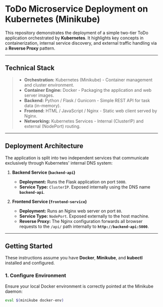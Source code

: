 # ToDo Microservice Deployment on Kubernetes (Minikube)

This repository demonstrates the deployment of a simple two-tier ToDo application orchestrated by **Kubernetes**. It highlights key concepts in containerization, internal service discovery, and external traffic handling via a **Reverse Proxy** pattern.

---

## Technical Stack

> * **Orchestration:** Kubernetes (Minikube) - Container management and cluster environment.
> * **Container Engine:** Docker - Packaging the application and web server images.
> * **Backend:** Python / Flask / Gunicorn - Simple REST API for task data (in-memory).
> * **Frontend:** HTML / JavaScript / Nginx - Static web client served by Nginx.
> * **Networking:** Kubernetes Services - Internal (ClusterIP) and external (NodePort) routing.

---

## Deployment Architecture

The application is split into two independent services that communicate exclusively through Kubernetes' internal DNS system:

1.  **Backend Service (`backend-api`)**
    * **Deployment:** Runs the Flask application on port `5000`.
    * **Service Type:** `ClusterIP`. Exposed internally using the DNS name **`backend-api`**.

2.  **Frontend Service (`frontend-service`)**
    * **Deployment:** Runs an Nginx web server on port `80`.
    * **Service Type:** `NodePort`. Exposed externally to the host machine.
    * **Reverse Proxy:** The Nginx configuration forwards all browser requests to the `/api/` path internally to **`http://backend-api:5000`**.

---

## Getting Started

These instructions assume you have **Docker**, **Minikube**, and **kubectl** installed and configured.

### 1. Configure Environment

Ensure your local Docker environment is correctly pointed at the Minikube daemon:

```bash
eval $(minikube docker-env)
